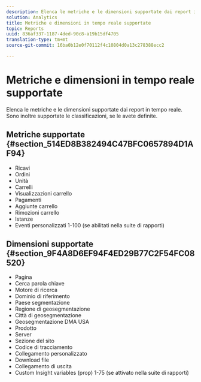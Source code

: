 ```yaml
---
description: Elenca le metriche e le dimensioni supportate dai report in tempo reale. Sono inoltre supportate le classificazioni, se le avete definite.
solution: Analytics
title: Metriche e dimensioni in tempo reale supportate
topic: Reports
uuid: 836af337-1187-4ded-90c8-a19b15df4705
translation-type: tm+mt
source-git-commit: 16ba0b12e0f70112f4c10804d0a13c278388ecc2

---
```



# Metriche e dimensioni in tempo reale supportate

Elenca le metriche e le dimensioni supportate dai report in tempo reale. Sono inoltre supportate le classificazioni, se le avete definite.

## Metriche supportate {#section_514ED8B382494C47BFC0657894D1AF94}

* Ricavi
* Ordini
* Unità
* Carrelli
* Visualizzazioni carrello
* Pagamenti
* Aggiunte carrello
* Rimozioni carrello
* Istanze
* Eventi personalizzati 1-100 (se abilitati nella suite di rapporti)

## Dimensioni supportate {#section_9F4A8D6EF94F4ED29B77C2F54FC08520}

* Pagina
* Cerca parola chiave
* Motore di ricerca
* Dominio di riferimento
* Paese segmentazione
* Regione di geosegmentazione
* Città di geosegmentazione
* Geosegmentazione DMA USA
* Prodotto
* Server
* Sezione del sito
* Codice di tracciamento
* Collegamento personalizzato
* Download file
* Collegamento di uscita
* Custom Insight variables (prop) 1-75 (se attivato nella suite di rapporti)

